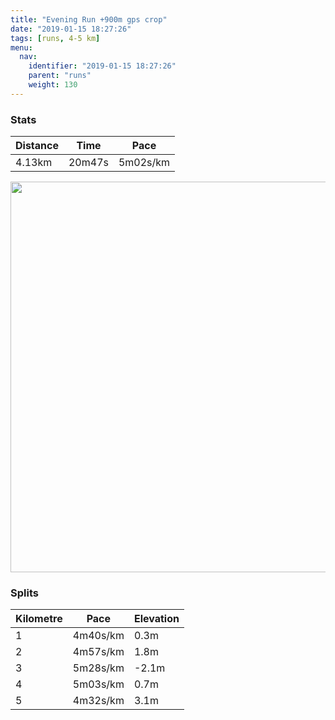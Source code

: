 ```yaml
---
title: "Evening Run +900m gps crop"
date: "2019-01-15 18:27:26"
tags: [runs, 4-5 km]
menu:
  nav:
    identifier: "2019-01-15 18:27:26"
    parent: "runs"
    weight: 130
---
```


### Stats

| Distance | Time | Pace |
|----------|------|------|
|4.13km|20m47s|5m02s/km|

<img src='https://maps.googleapis.com/maps/api/staticmap?maptype=terrain&path=enc:majeIdhzLz@pE|KdRtItg@pAjWu@dj@Ewy@j@bB_Jsj@mEoQgKuPiDQqGiK&key=AIzaSyAfqMeaZ1CCJFGP5cWud__oZnT_Pybg-1M&size=800x800&scale=2&markers=color:yellow|label:S|53.46855,-2.26963&markers=color:green|label:F|53.47110999999999,-2.2673400000000004' width='625' />

### Splits

| Kilometre | Pace | Elevation |
|------|------|-----------|
|1|4m40s/km|0.3m|
|2|4m57s/km|1.8m|
|3|5m28s/km|-2.1m|
|4|5m03s/km|0.7m|
|5|4m32s/km|3.1m|
